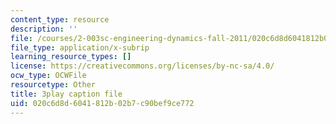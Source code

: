 ```yaml
---
content_type: resource
description: ''
file: /courses/2-003sc-engineering-dynamics-fall-2011/020c6d8d6041812b02b7c90bef9ce772_OxcCPTc_bXw.srt
file_type: application/x-subrip
learning_resource_types: []
license: https://creativecommons.org/licenses/by-nc-sa/4.0/
ocw_type: OCWFile
resourcetype: Other
title: 3play caption file
uid: 020c6d8d-6041-812b-02b7-c90bef9ce772
---
```

